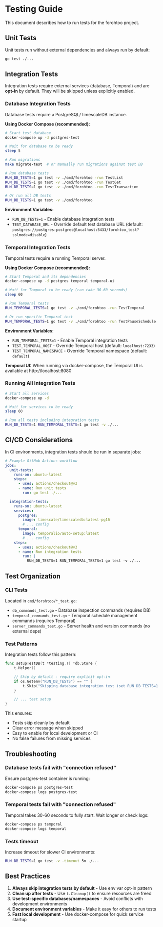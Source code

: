 # Testing Guide

This document describes how to run tests for the forohtoo project.

## Unit Tests

Unit tests run without external dependencies and always run by default:

```bash
go test ./...
```

## Integration Tests

Integration tests require external services (database, Temporal) and are **opt-in** by default. They will be skipped unless explicitly enabled.

### Database Integration Tests

Database tests require a PostgreSQL/TimescaleDB instance.

**Using Docker Compose (recommended):**

```bash
# Start test database
docker-compose up -d postgres-test

# Wait for database to be ready
sleep 5

# Run migrations
make migrate-test  # or manually run migrations against test DB

# Run database tests
RUN_DB_TESTS=1 go test -v ./cmd/forohtoo -run TestList
RUN_DB_TESTS=1 go test -v ./cmd/forohtoo -run TestGet
RUN_DB_TESTS=1 go test -v ./cmd/forohtoo -run TestTransaction

# Or run all DB tests
RUN_DB_TESTS=1 go test -v ./cmd/forohtoo
```

**Environment Variables:**
- `RUN_DB_TESTS=1` - Enable database integration tests
- `TEST_DATABASE_URL` - Override default test database URL (default: `postgres://postgres:postgres@localhost:5433/forohtoo_test?sslmode=disable`)

### Temporal Integration Tests

Temporal tests require a running Temporal server.

**Using Docker Compose (recommended):**

```bash
# Start Temporal and its dependencies
docker-compose up -d postgres temporal temporal-ui

# Wait for Temporal to be ready (can take 30-60 seconds)
sleep 60

# Run Temporal tests
RUN_TEMPORAL_TESTS=1 go test -v ./cmd/forohtoo -run TestTemporal

# Or run specific Temporal test
RUN_TEMPORAL_TESTS=1 go test -v ./cmd/forohtoo -run TestPauseSchedule
```

**Environment Variables:**
- `RUN_TEMPORAL_TESTS=1` - Enable Temporal integration tests
- `TEST_TEMPORAL_HOST` - Override Temporal host (default: `localhost:7233`)
- `TEST_TEMPORAL_NAMESPACE` - Override Temporal namespace (default: `default`)

**Temporal UI:**
When running via docker-compose, the Temporal UI is available at http://localhost:8080

### Running All Integration Tests

```bash
# Start all services
docker-compose up -d

# Wait for services to be ready
sleep 60

# Run all tests including integration tests
RUN_DB_TESTS=1 RUN_TEMPORAL_TESTS=1 go test -v ./...
```

## CI/CD Considerations

In CI environments, integration tests should be run in separate jobs:

```yaml
# Example GitHub Actions workflow
jobs:
  unit-tests:
    runs-on: ubuntu-latest
    steps:
      - uses: actions/checkout@v3
      - name: Run unit tests
        run: go test ./...

  integration-tests:
    runs-on: ubuntu-latest
    services:
      postgres:
        image: timescale/timescaledb:latest-pg16
        # ... config
      temporal:
        image: temporalio/auto-setup:latest
        # ... config
    steps:
      - uses: actions/checkout@v3
      - name: Run integration tests
        run: |
          RUN_DB_TESTS=1 RUN_TEMPORAL_TESTS=1 go test -v ./...
```

## Test Organization

### CLI Tests

Located in `cmd/forohtoo/*_test.go`:

- `db_commands_test.go` - Database inspection commands (requires DB)
- `temporal_commands_test.go` - Temporal schedule management commands (requires Temporal)
- `server_commands_test.go` - Server health and version commands (no external deps)

### Test Patterns

Integration tests follow this pattern:

```go
func setupTestDB(t *testing.T) *db.Store {
    t.Helper()

    // Skip by default - require explicit opt-in
    if os.Getenv("RUN_DB_TESTS") == "" {
        t.Skip("Skipping database integration test (set RUN_DB_TESTS=1 to enable)")
    }

    // ... test setup
}
```

This ensures:
- Tests skip cleanly by default
- Clear error message when skipped
- Easy to enable for local development or CI
- No false failures from missing services

## Troubleshooting

### Database tests fail with "connection refused"

Ensure postgres-test container is running:
```bash
docker-compose ps postgres-test
docker-compose logs postgres-test
```

### Temporal tests fail with "connection refused"

Temporal takes 30-60 seconds to fully start. Wait longer or check logs:
```bash
docker-compose ps temporal
docker-compose logs temporal
```

### Tests timeout

Increase timeout for slower CI environments:
```bash
RUN_DB_TESTS=1 go test -v -timeout 5m ./...
```

## Best Practices

1. **Always skip integration tests by default** - Use env var opt-in pattern
2. **Clean up after tests** - Use `t.Cleanup()` to ensure resources are freed
3. **Use test-specific databases/namespaces** - Avoid conflicts with development environments
4. **Document environment variables** - Make it easy for others to run tests
5. **Fast local development** - Use docker-compose for quick service startup
